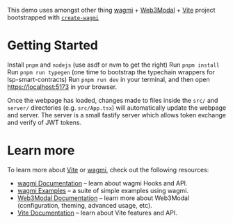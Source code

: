 This demo uses amongst other thing [wagmi](https://wagmi.sh) + [Web3Modal](https://web3modal.com/) + [Vite](https://vitejs.dev/) project bootstrapped with [`create-wagmi`](https://github.com/wagmi-dev/wagmi/tree/main/packages/create-wagmi)

# Getting Started

Install `pnpm` and `nodejs` (use asdf or nvm to get the right)
Run `pnpm install`
Run `pnpm run typegen` (one time to bootstrap the typechain wrappers for lsp-smart-contracts)
Run `pnpm run dev` in your terminal, and then open [https://localhost:5173](https://localhost:5173) in your browser.

Once the webpage has loaded, changes made to files inside the `src/` and `server/` directories (e.g. `src/App.tsx`) will automatically update the webpage and server.
The server is a small fastify server which allows token exchange and verify of JWT tokens.

# Learn more

To learn more about [Vite](https://vitejs.dev/) or [wagmi](https://wagmi.sh), check out the following resources:

- [wagmi Documentation](https://wagmi.sh) – learn about wagmi Hooks and API.
- [wagmi Examples](https://wagmi.sh/examples/connect-wallet) – a suite of simple examples using wagmi.
- [Web3Modal Documentation](https://web3modal.com) – learn more about Web3Modal (configuration, theming, advanced usage, etc).
- [Vite Documentation](https://vitejs.dev/) – learn about Vite features and API.
